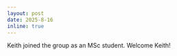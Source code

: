 ```yaml
---
layout: post
date: 2025-8-16 
inline: true
---
```


Keith joined the group as an MSc student. Welcome Keith! 
